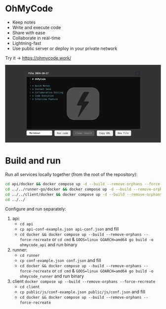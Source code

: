 # OhMyCode

* Keep notes
* Write and execute code
* Share with ease
* Collaborate in real-time
* Lightning-fast
* Use public server or deploy in your private network

Try it -> https://ohmycode.work/

![OhMyCode preview](OhMyCode-preview.png)

# Build and run

Run all services locally together (from the root of the repository):
```bash
cd api/docker && docker compose up -d --build --remove-orphans --force-recreate && \
cd ../../runner-go/docker && docker compose up -d --build --remove-orphans --force-recreate && \
cd ../../client/docker && docker compose up -d --build --remove-orphans --force-recreate && \
cd ../../
```

Configure and run separately:
1. api:
    * `cd api`
    * `cp api-conf-example.json api-conf.json` and fill
    * `cd docker && docker compose up --build --remove-orphans --force-recreate`
      or `cd cmd` & `GOOS=linux GOARCH=amd64 go build -o ohmycode_api` and run binary
2. runner:
    * `cd runner`
    * `cp conf-example.json conf.json` and fill
    * `cd docker && docker compose up --build --remove-orphans --force-recreate`
      or `cd cmd` & `GOOS=linux GOARCH=amd64 go build -o ohmycode_runner` and run binary
3. client `docker compose up --build --remove-orphans --force-recreate`
    * `cd client`
    * `cp public/js/conf-example.json public/js/conf.json` and fill
    * `cd docker && docker compose up --build --remove-orphans --force-recreate`
